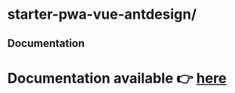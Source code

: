 # starter-pwa-vue-antdesign/

## Documentation

Documentation available :point_right: [here](https://bento-starter.netlify.com/)
=======
